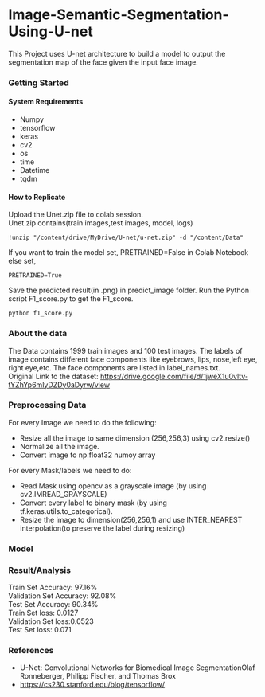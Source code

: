 # Image-Semantic-Segmentation-Using-U-net
This Project uses U-net architecture to build a model to output the segmentation map of the face given the input face image.
### Getting Started
####  System Requirements 
* Numpy
* tensorflow
* keras
* cv2
* os
* time
* Datetime
* tqdm
####  How to Replicate
Upload the Unet.zip file to colab session.</br>
Unet.zip contains(train images,test images, model, logs)
```
!unzip "/content/drive/MyDrive/U-net/u-net.zip" -d "/content/Data"
```
If you want to train the model set, PRETRAINED=False in Colab Notebook else set,
```
PRETRAINED=True
```
Save the predicted result(in .png) in predict_image folder.
Run the Python script F1_score.py to get the F1_score.
```
python f1_score.py
```
### About the data
The Data contains 1999 train images and 100 test images. The labels of image contains different face components like eyebrows, lips, nose,left eye, right eye,etc.
The face components are listed in label_names.txt.</br>
Original Link to the dataset: https://drive.google.com/file/d/1jweX1u0vltv-tYZhYp6mlyDZDy0aDyrw/view


### Preprocessing Data
For every Image we need to do the following:</br>
* Resize all the image to same dimension (256,256,3) using cv2.resize()
* Normalize all the image.
* Convert image to np.float32 numoy array

For every Mask/labels we need to do:</br>
* Read Mask using opencv as a grayscale image (by using cv2.IMREAD_GRAYSCALE)
* Convert every label to binary mask (by using tf.keras.utils.to_categorical).   
* Resize the image to dimension(256,256,1) and use INTER_NEAREST interpolation(to preserve the label during resizing)
### Model

### Result/Analysis
Train Set Accuracy: 97.16%</br>
Validation Set Accuracy: 92.08%</br>
Test Set Accuracy: 90.34%</br>
Train Set loss: 0.0127</br>
Validation Set loss:0.0523</br>
Test Set loss: 0.071</br>
### References
* U-Net: Convolutional Networks for Biomedical Image SegmentationOlaf Ronneberger, Philipp Fischer, and Thomas Brox
* https://cs230.stanford.edu/blog/tensorflow/
